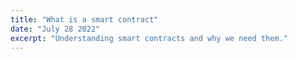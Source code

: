```yaml
---
title: "What is a smart contract"
date: "July 28 2022"
excerpt: "Understanding smart contracts and why we need them."
---
```


